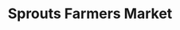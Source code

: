 ---
title: "Sprouts Farmers Market"
url: /colorado-springs/sprouts-farmers-market/
shop: Supermarkt
---
